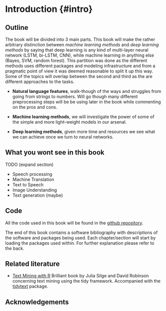 # Introduction {#intro}

## Outline

The book will be divided into 3 main parts. This book will make the rather arbitrary distinction between *machine learning methods* and *deep learning methods* by saying that deep learning is any kind of multi-layer neural network (LSTM, bi-LSTM, CNN), while machine learning in anything else (Bayes, SVM, random forest). This partition was done as the different methods uses different packages and modeling infrastructure and from a pragmatic point of view it was deemed reasonable to split it up this way. Some of the topics will overlap between the second and third as the are different approaches to the tasks.

- **Natural language features**, walk-though of the ways and  struggles from going from strings to numbers. Will go though many different preprocessing steps will be be using later in the book while commenting on the pros and cons.

- **Machine learning methods**, we will investigate the power of some of the simple and more light-weight models in our arsenal.

- **Deep learning methods**, given more time and resources we see what we can achieve once we turn to neural networks. 

## What you wont see in this book

TODO (expand section)

- Speech processing
- Machine Translation
- Text to Speech
- Image Understanding
- Text generation (maybe)

## Code

All the code used in this book will be found in the [github repository](https://github.com/EmilHvitfeldt/tidy-nlp-in-R-book).  

The end of this book contains a software bibliography with descriptions of the software and packages being used. Each chapter/section will start by loading the packages used within. For further explanation please refer to the back.

## Related literature

- [Text Mining with R](https://www.tidytextmining.com/) Brilliant book by Julia Silge and David Robinson concerning text mining using the tidy framework. Accompanied with the [tidytext](https://CRAN.R-project.org/package=tidytext) package.

## Acknowledgements
